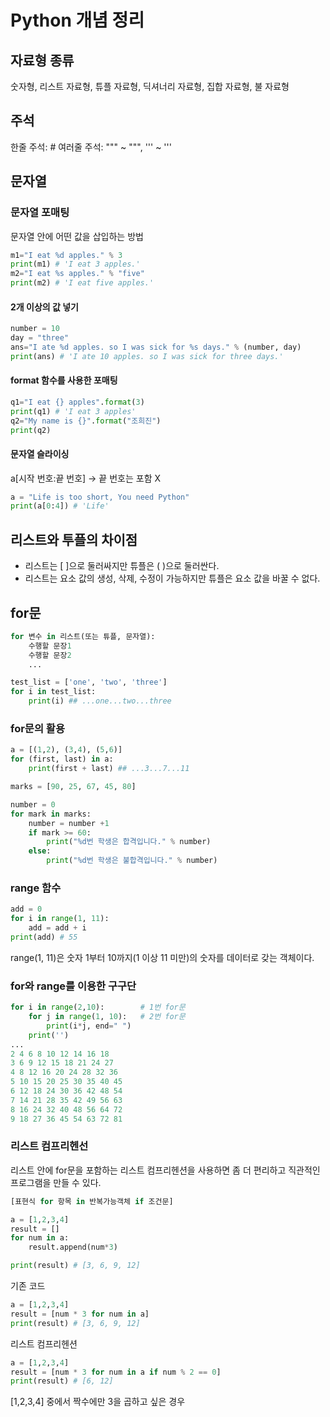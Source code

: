 # Python 개념 정리

## 자료형 종류

숫자형, 리스트 자료형, 튜플 자료형, 딕셔너리 자료형, 집합 자료형, 불 자료형

## 주석

한줄 주석: #
여러줄 주석: """ ~ """, ''' ~ '''

## 문자열

### 문자열 포매팅

문자열 안에 어떤 값을 삽입하는 방법

```python run
m1="I eat %d apples." % 3
print(m1) # 'I eat 3 apples.'
m2="I eat %s apples." % "five"
print(m2) # 'I eat five apples.'
```

#### 2개 이상의 값 넣기

```python run
number = 10
day = "three"
ans="I ate %d apples. so I was sick for %s days." % (number, day)
print(ans) # 'I ate 10 apples. so I was sick for three days.'
```

#### format 함수를 사용한 포매팅

```python run
q1="I eat {} apples".format(3)
print(q1) # 'I eat 3 apples'
q2="My name is {}".format("조희진")
print(q2)
```

#### 문자열 슬라이싱

a[시작 번호:끝 번호] -> 끝 번호는 포함 X

```python run
a = "Life is too short, You need Python"
print(a[0:4]) # 'Life'
```

## 리스트와 투플의 차이점

- 리스트는 [ ]으로 둘러싸지만 튜플은 ( )으로 둘러싼다.
- 리스트는 요소 값의 생성, 삭제, 수정이 가능하지만 튜플은 요소 값을 바꿀 수 없다.

## for문

```python run
for 변수 in 리스트(또는 튜플, 문자열):
    수행할 문장1
    수행할 문장2
    ...
```

```python run
test_list = ['one', 'two', 'three']
for i in test_list:
    print(i) ## ...one...two...three
```

### for문의 활용

```python run
a = [(1,2), (3,4), (5,6)]
for (first, last) in a:
    print(first + last) ## ...3...7...11
```

```python run
marks = [90, 25, 67, 45, 80]

number = 0
for mark in marks:
    number = number +1
    if mark >= 60:
        print("%d번 학생은 합격입니다." % number)
    else:
        print("%d번 학생은 불합격입니다." % number)
```

### range 함수

```python run
add = 0
for i in range(1, 11):
    add = add + i
print(add) # 55
```

range(1, 11)은 숫자 1부터 10까지(1 이상 11 미만)의 숫자를 데이터로 갖는 객체이다.

### for와 range를 이용한 구구단

```python run
for i in range(2,10):        # 1번 for문
    for j in range(1, 10):   # 2번 for문
        print(i*j, end=" ")
    print('')
...
2 4 6 8 10 12 14 16 18
3 6 9 12 15 18 21 24 27
4 8 12 16 20 24 28 32 36
5 10 15 20 25 30 35 40 45
6 12 18 24 30 36 42 48 54
7 14 21 28 35 42 49 56 63
8 16 24 32 40 48 56 64 72
9 18 27 36 45 54 63 72 81
```

### 리스트 컴프리헨선

리스트 안에 for문을 포함하는 리스트 컴프리헨션을 사용하면 좀 더 편리하고 직관적인 프로그램을 만들 수 있다.

```python
[표현식 for 항목 in 반복가능객체 if 조건문]
```

```python
a = [1,2,3,4]
result = []
for num in a:
    result.append(num*3)

print(result) # [3, 6, 9, 12]
```

기존 코드

```python
a = [1,2,3,4]
result = [num * 3 for num in a]
print(result) # [3, 6, 9, 12]
```

리스트 컴프리헨션

```python
a = [1,2,3,4]
result = [num * 3 for num in a if num % 2 == 0]
print(result) # [6, 12]

```

[1,2,3,4] 중에서 짝수에만 3을 곱하고 싶은 경우
